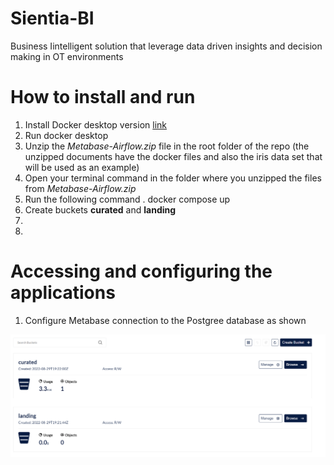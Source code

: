 # Sientia-BI
Business Iintelligent solution that leverage data driven insights and decision making in OT environments 

# How to install and run

  1. Install Docker desktop version [link](https://www.docker.com/products/docker-desktop/)
  2. Run docker desktop
  4. Unzip the *Metabase-Airflow.zip* file in the root folder of the repo (the unzipped documents have the docker files and also the iris data set that will be used as an example)
  5. Open your terminal command in the folder where you unzipped the files from *Metabase-Airflow.zip*
  6. Run the following command
  . docker compose up 
  8. Create buckets **curated** and **landing** 
  9. 
  10. 
  
  
  # Accessing and configuring the applications
  
  1. Configure Metabase connection to the Postgree database as shown 
  

![Minio](/figures/MicrosoftTeams-image%20(1).png)
